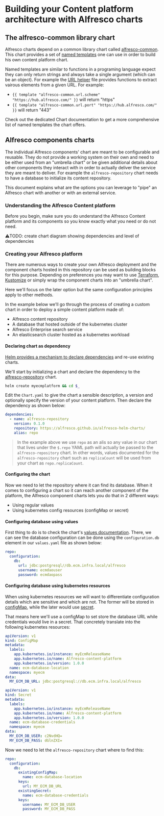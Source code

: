 # Building your Content platform architecture with Alfresco charts

## The alfresco-common library chart

Alfresco charts depend on a common library chart called
[alfresco-common](../charts/alfresco-common). This chart provides a set of
[named templates](https://helm.sh/docs/chart_template_guide/named_templates)
one can use in order to build his own content platform chart.

Named templates are similar to functions in a programing language expect they
can only return strings and always take a single argument (which can be an
object).
For example the [URL helper](../charts/alfresco-comon/templates/_helper-url.tpl)
file provides functions to extract vairous elements from a given URL.
For example:

* `{{ template "alfresco-common.url.scheme" "https://hub.alfresco.com/" }}`
  will return "https"
* `{{ template "alfresco-common.url.port" "https://hub.alfresco.com/" }}` will
  return "443"

Check out the dedicated Chart documentation to get a more comprehensive list of
named templates the chart offers.

## Alfresco components charts

The individual Alfresco components' chart are meant to be configurable and
reusable. They do not provide a working system on their own and need to be
either used from an "umbrella chart" or be given additional details about
other components they interact with in order to actually deliver the service
they are meant to deliver.
For example the `alfresco-repository` chart needs to have a database to
initialize its content repository.

This document explains what are the options you can leverage to "pipe" an
Alfresco chart with another or with an external service.

### Understanding the Alfresco Content platform

Before you begin, make sure you do understand the Alfresco Content platform and
its components so you know exactly what you need or do not need.

⚠️TODO: create chart diagram showing dependencies and level of dependencies

### Creating your Alfresco platform

There are numerous ways to create your own Alfresco deployment and the
component charts hosted in this repository can be used as building blocks for
this purpose. Depending on preferences you may want to use
[Terraform](https://www.terraform.io/),
[Kustomize](https://kubectl.docs.kubernetes.io/references/kustomize/kustomization/helmcharts/)
or simply wrap the component charts into an "umbrella chart".

Here we'll focus on the later option but the same configuration principles
apply to other methods.

In the example below we'll go through the process of creating a custom chart in
order to deploy a simple content platform made of:

* Alfresco content repository
* A database that hosted outside of the kubernetes cluster
* Alfresco Enterprise search service
* An elasticsearch cluster hosted as a kubernetes workload

#### Declaring chart as dependency

[Helm provides a mechanism to declare
dependencies](https://helm.sh/docs/helm/helm_dependency/) and re-use existing
charts.

We'll start by initializing a chart and declare the dependency to the
[alfresco-repository](../charts/alfresco-repository) chart.

```sh
helm create myecmplatform && cd $_
```

Edit the `Chart.yaml` to give the chart a sensible description, a version and
optionally specify the version of your content platform. Then declare the
dependency as shown below:

```yaml
dependencies:
  - name: alfresco-repository
    version: 0.1.0
    repository: https://alfresco.github.io/alfresco-helm-charts/
    alias: repo
```

> In the example above we use `repo` as an alis so any value in our chart that
lives under the `$.repo` YAML path will actually be passed to the
`alfresco-repository` chart. In other words, values documented for the
`alfresco-repository` chart such as `replicaCount` will be used from your chart
as `repo.replicaCount`.

#### Configuring the chart

Now we need to let the repository where it can find its database.
When it comes to configuring a chart so it can reach another component of the
platform, the Alfresco component charts lets you do that in 2 different ways:

* Using regular values
* Using kubernetes config resources (configMap or secret)

#### Configuring database using values

First thing to do is to check the chart's [values
documentation](../charts/alfresco-repository/README.md). There, we can see the
database configuration can be done using the `configuration.db` element in our
`values.yaml` file as shown below:

```yaml
repo:
  configuration:
    db:
      url: jdbc:postgresql//db.ecm.infra.local/alfresco
      username: ecmdaouser
      password: ecmdaopass
```

#### Configuring database using kubernetes resources

When using kubernetes resources we will want to differentiate configuration
details which are sensitive and which are not. The former will be stored in
[configMap](https://kubernetes.io/docs/concepts/configuration/configmap/),
while the later would use
[secret](https://kubernetes.io/fr/docs/concepts/configuration/secret/).

That means here we'll use a configMap to set store the database URL while
credentials would live in a secret. That concretely translate into the
following kubernetes resources:

```yaml
apiVersion: v1
kind: ConfigMap
metadata:
  labels:
    app.kubernetes.io/instance: myEcmReleaseName
    app.kubernetes.io/name: Alfresco-content-platform
    app.kubernetes.io/version: 1.0.0
  name: ecm-database-location
  namespace: myecm
data:
  MY_ECM_DB_URL: jdbc:postgresql://db.ecm.infra.local/alfresco
```

```yaml
apiVersion: v1
kind: Secret
metadata:
  labels:
    app.kubernetes.io/instance: myEcmReleaseName
    app.kubernetes.io/name: Alfresco-content-platform
    app.kubernetes.io/version: 1.0.0
  name: ecm-database-credentials
  namespace: myecm
data:
  MY_ECM_DB_USER: c2NvdHQ=
  MY_ECM_DB_PASS: dGlnZXI=
```

Now we need to let the `alfresco-repository` chart where to find this:

```yaml
repo:
  configuration:
    db:
      existingConfigMap:
        name: ecm-database-location
      keys:
        url: MY_ECM_DB_URL
      existingSecret:
        name: ecm-database-credentials
      keys:
        username: MY_ECM_DB_USER
        password: MY_ECM_DB_PASS
```
